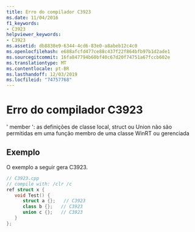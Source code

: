 ```yaml
---
title: Erro do compilador C3923
ms.date: 11/04/2016
f1_keywords:
- C3923
helpviewer_keywords:
- C3923
ms.assetid: db8838e9-6344-4cd6-83e0-a8abeb12c4c0
ms.openlocfilehash: e688afcfd477ce88c437f22f864bfb97b1d2ade1
ms.sourcegitcommit: 16fa847794b60bf40c67d20f74751a67fccb602e
ms.translationtype: MT
ms.contentlocale: pt-BR
ms.lasthandoff: 12/03/2019
ms.locfileid: "74757768"
---
```

# <a name="compiler-error-c3923"></a>Erro do compilador C3923

' member ': as definições de classe local, struct ou Union não são permitidas em uma função membro de uma classe WinRT ou gerenciada

## <a name="example"></a>Exemplo

O exemplo a seguir gera C3923.

```cpp
// C3923.cpp
// compile with: /clr /c
ref struct x {
   void Test() {
      struct a {};   // C3923
      class b {};   // C3923
      union c {};   // C3923
   }
};
```

